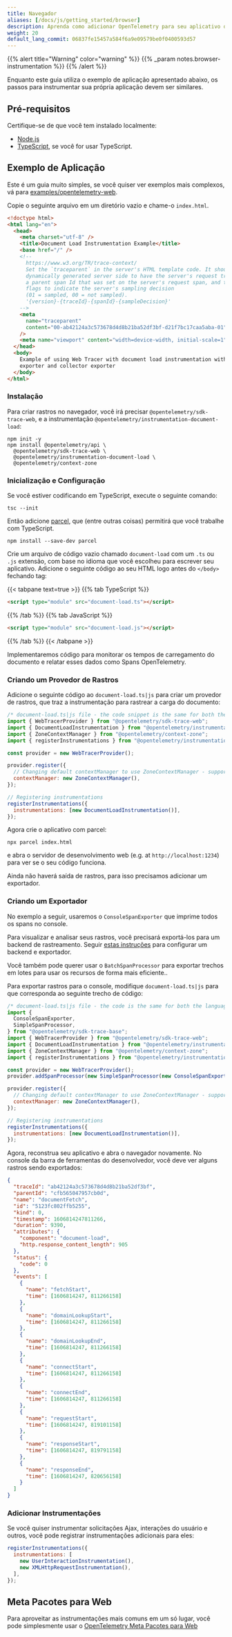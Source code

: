 ```yaml
---
title: Navegador
aliases: [/docs/js/getting_started/browser]
description: Aprenda como adicionar OpenTelemetry para seu aplicativo de navegador
weight: 20
default_lang_commit: 06837fe15457a584f6a9e09579be0f0400593d57
---
```


{{% alert title="Warning" color="warning" %}}
{{% _param notes.browser-instrumentation %}} {{% /alert %}}

Enquanto este guia utiliza o exemplo de aplicação apresentado abaixo, os passos para instrumentar sua própria aplicação devem ser similares.

## Pré-requisitos

Certifique-se de que você tem instalado localmente:

- [Node.js](https://nodejs.org/en/download/)
- [TypeScript](https://www.typescriptlang.org/download), se você for usar
  TypeScript.

## Exemplo de Aplicação

Este é um guia muito simples, se você quiser ver exemplos mais complexos, vá para
[examples/opentelemetry-web](https://github.com/open-telemetry/opentelemetry-js/tree/main/examples/opentelemetry-web).

Copie o seguinte arquivo em um diretório vazio e chame-o `index.html`.

```html
<!doctype html>
<html lang="en">
  <head>
    <meta charset="utf-8" />
    <title>Document Load Instrumentation Example</title>
    <base href="/" />
    <!--
      https://www.w3.org/TR/trace-context/
      Set the `traceparent` in the server's HTML template code. It should be
      dynamically generated server side to have the server's request trace Id,
      a parent span Id that was set on the server's request span, and the trace
      flags to indicate the server's sampling decision
      (01 = sampled, 00 = not sampled).
      '{version}-{traceId}-{spanId}-{sampleDecision}'
    -->
    <meta
      name="traceparent"
      content="00-ab42124a3c573678d4d8b21ba52df3bf-d21f7bc17caa5aba-01"
    />
    <meta name="viewport" content="width=device-width, initial-scale=1" />
  </head>
  <body>
    Example of using Web Tracer with document load instrumentation with console
    exporter and collector exporter
  </body>
</html>
```

### Instalação

Para criar rastros no navegador, você irá precisar `@opentelemetry/sdk-trace-web`,
e a instrumentação `@opentelemetry/instrumentation-document-load`:

```shell
npm init -y
npm install @opentelemetry/api \
  @opentelemetry/sdk-trace-web \
  @opentelemetry/instrumentation-document-load \
  @opentelemetry/context-zone
```

### Inicialização e Configuração

Se você estiver codificando em TypeScript, execute o seguinte comando:

```shell
tsc --init
```

Então adicione [parcel](https://parceljs.org/), que (entre outras coisas) permitirá que você trabalhe com TypeScript.

```shell
npm install --save-dev parcel
```

Crie um arquivo de código vazio chamado `document-load` com um `.ts` ou `.js` extensão,
com base no idioma que você escolheu para escrever seu aplicativo. Adicione o seguinte código ao seu HTML logo antes do `</body>` fechando tag:

{{< tabpane text=true >}} {{% tab TypeScript %}}

```html
<script type="module" src="document-load.ts"></script>
```

{{% /tab %}} {{% tab JavaScript %}}

```html
<script type="module" src="document-load.js"></script>
```

{{% /tab %}} {{< /tabpane >}}

Implementaremos código para monitorar os tempos de carregamento do documento e relatar esses dados como Spans OpenTelemetry.

### Criando um Provedor de Rastros

Adicione o seguinte código ao `document-load.ts|js` para criar um provedor de rastros,
que traz a instrumentação para rastrear a carga do documento:

```js
/* document-load.ts|js file - the code snippet is the same for both the languages */
import { WebTracerProvider } from "@opentelemetry/sdk-trace-web";
import { DocumentLoadInstrumentation } from "@opentelemetry/instrumentation-document-load";
import { ZoneContextManager } from "@opentelemetry/context-zone";
import { registerInstrumentations } from "@opentelemetry/instrumentation";

const provider = new WebTracerProvider();

provider.register({
  // Changing default contextManager to use ZoneContextManager - supports asynchronous operations - optional
  contextManager: new ZoneContextManager(),
});

// Registering instrumentations
registerInstrumentations({
  instrumentations: [new DocumentLoadInstrumentation()],
});
```

Agora crie o aplicativo com parcel:

```shell
npx parcel index.html
```

e abra o servidor de desenvolvimento web (e.g. at `http://localhost:1234`) para ver se o seu código funciona.

Ainda não haverá saída de rastros, para isso precisamos adicionar um exportador.

### Criando um Exportador

No exemplo a seguir, usaremos o `ConsoleSpanExporter` que imprime todos os
spans no console.

Para visualizar e analisar seus rastros, você precisará exportá-los para um
backend de rastreamento. Seguir [estas instruções](../../exporters) para configurar um
backend e exportador.

Você também pode querer usar o `BatchSpanProcessor` para exportar trechos em lotes para usar os recursos de forma mais eficiente..

Para exportar rastros para o console, modifique `document-load.ts|js` para que corresponda
ao seguinte trecho de código:

```js
/* document-load.ts|js file - the code is the same for both the languages */
import {
  ConsoleSpanExporter,
  SimpleSpanProcessor,
} from "@opentelemetry/sdk-trace-base";
import { WebTracerProvider } from "@opentelemetry/sdk-trace-web";
import { DocumentLoadInstrumentation } from "@opentelemetry/instrumentation-document-load";
import { ZoneContextManager } from "@opentelemetry/context-zone";
import { registerInstrumentations } from "@opentelemetry/instrumentation";

const provider = new WebTracerProvider();
provider.addSpanProcessor(new SimpleSpanProcessor(new ConsoleSpanExporter()));

provider.register({
  // Changing default contextManager to use ZoneContextManager - supports asynchronous operations - optional
  contextManager: new ZoneContextManager(),
});

// Registering instrumentations
registerInstrumentations({
  instrumentations: [new DocumentLoadInstrumentation()],
});
```

Agora, reconstrua seu aplicativo e abra o navegador novamente. No console da
barra de ferramentas do desenvolvedor, você deve ver alguns rastros sendo exportados:

```json
{
  "traceId": "ab42124a3c573678d4d8b21ba52df3bf",
  "parentId": "cfb565047957cb0d",
  "name": "documentFetch",
  "id": "5123fc802ffb5255",
  "kind": 0,
  "timestamp": 1606814247811266,
  "duration": 9390,
  "attributes": {
    "component": "document-load",
    "http.response_content_length": 905
  },
  "status": {
    "code": 0
  },
  "events": [
    {
      "name": "fetchStart",
      "time": [1606814247, 811266158]
    },
    {
      "name": "domainLookupStart",
      "time": [1606814247, 811266158]
    },
    {
      "name": "domainLookupEnd",
      "time": [1606814247, 811266158]
    },
    {
      "name": "connectStart",
      "time": [1606814247, 811266158]
    },
    {
      "name": "connectEnd",
      "time": [1606814247, 811266158]
    },
    {
      "name": "requestStart",
      "time": [1606814247, 819101158]
    },
    {
      "name": "responseStart",
      "time": [1606814247, 819791158]
    },
    {
      "name": "responseEnd",
      "time": [1606814247, 820656158]
    }
  ]
}
```

### Adicionar Instrumentações

Se você quiser instrumentar solicitações Ajax, interações do usuário e outros, você pode
registrar instrumentações adicionais para eles:

```javascript
registerInstrumentations({
  instrumentations: [
    new UserInteractionInstrumentation(),
    new XMLHttpRequestInstrumentation(),
  ],
});
```

## Meta Pacotes para Web

Para aproveitar as instrumentações mais comuns em um só lugar, você pode simplesmente usar o
[OpenTelemetry Meta Pacotes para Web](https://www.npmjs.com/package/@opentelemetry/auto-instrumentations-web)

